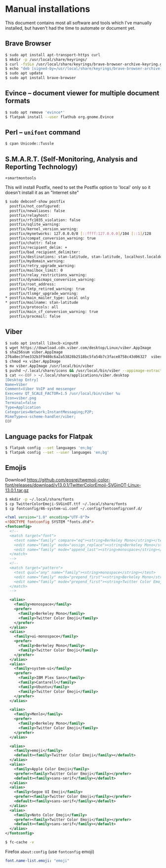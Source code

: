 # Manual installations

This document contains most all software and tools which I’ve manually installed, but haven't had the time to automate or document yet.

## Brave Browser

```bash
$ sudo apt install apt-transport-https curl
$ mkdir -p /usr/local/share/keyrings/
$ curl -fsSLo /usr/local/share/keyrings/brave-browser-archive-keyring.gpg https://brave-browser-apt-release.s3.brave.com/brave-browser-archive-keyring.gpg
$ echo "deb [signed-by=/usr/local/share/keyrings/brave-browser-archive-keyring.gpg arch=amd64] https://brave-browser-apt-release.s3.brave.com/ stable main" | sudo tee /etc/apt/sources.list.d/brave-browser-release.list
$ sudo apt update
$ sudo apt install brave-browser
```

## Evince – document viewer for multiple document formats

```bash
$ sudo apt remove 'evince*'
$ flatpak install --user flathub org.gnome.Evince
```

## Perl – `unifont` command

```bash
$ cpan Unicode::Tussle
```

## S.M.A.R.T. (Self-Monitoring, Analysis and Reporting Technology)

`+smartmontools`

This will install Postfix, need to set the Postfix option to 'local' only so it doesn't install it as an "Internet site"

```bash
$ sudo debconf-show postfix
  postfix/not_configured:
  postfix/newaliases: false
  postfix/relayhost:
  postfix/rfc1035_violation: false
  postfix/sqlite_warning:
  postfix/kernel_version_warning:
  postfix/mynetworks: 127.0.0.0/8 [::ffff:127.0.0.0]/104 [::1]/128
  postfix/compat_conversion_warning: true
  postfix/chattr: false
  postfix/recipient_delim: +
  postfix/bad_recipient_delimiter:
  postfix/destinations: stan-latitude, stan-latitude, localhost.localdomain, localhost
  postfix/mydomain_warning:
  postfix/retry_upgrade_warning:
  postfix/mailbox_limit: 0
  postfix/relay_restrictions_warning:
  postfix/dynamicmaps_conversion_warning:
  postfix/root_address:
  postfix/lmtp_retired_warning: true
  postfix/tlsmgr_upgrade_warning:
* postfix/main_mailer_type: Local only
* postfix/mailname: stan-latitude
  postfix/protocols: all
  postfix/main_cf_conversion_warning: true
  postfix/procmail: false
```

## Viber

```bash
$ sudo apt install libxcb-xinput0
$ wget https://download.cdn.viber.com/desktop/Linux/viber.AppImage
$ sha256sum viber.AppImage
276a8ec3fee332b3f9480c6a2a53828b2518bc5fa54b7c3face8758c43d06327  viber.AppImage
$ chmod +x viber.AppImage
$ mv viber.AppImage /usr/local/bin/viber
$ pushd ~/.local/share/icons && /usr/local/bin/viber --appimage-extract '*.png' && mv squashfs-root/viber.png ./ && rmdir squashfs-root && popd
$ cat <<-EOF > ~/.local/share/applications/viber.desktop
[Desktop Entry]
Name=Viber
Comment=Viber VoIP and messenger
Exec=env QT_SCALE_FACTOR=1.5 /usr/local/bin/viber %u
Icon=viber.png
Terminal=false
Type=Application
Categories=Network;InstantMessaging;P2P;
MimeType=x-scheme-handler/viber;
EOF
```

## Language packs for Flatpak

```bash
$ flatpak config --set languages 'en;bg'
$ flatpak config --set --user languages 'en;bg'
```

## Emojis

Download https://github.com/eosrei/twemoji-color-font/releases/download/v13.0.1/TwitterColorEmoji-SVGinOT-Linux-13.0.1.tar.gz

```bash
$ mkdir -p ~/.local/share/fonts
$ cp TwitterColorEmoji-SVGinOT.ttf ~/.local/share/fonts
$ cp fontconfig/46-system-ui.conf ~/.config/fontconfig/conf.d/
```

```xml
<?xml version="1.0" encoding="UTF-8"?>
<!DOCTYPE fontconfig SYSTEM "fonts.dtd">
<fontconfig>
  <!--
  <match target="font">
    <test name="family" compare="eq"><string>Berkeley Mono</string></test>
    <edit name="family" mode="assign_replace"><string>Berkeley Mono</string></edit>
    <edit name="family" mode="append_last"><string>monospace</string></edit>
  </match>
  -->
  <!--
  <match target="pattern">
    <test qual="any" name="family"><string>monospace</string></test>
    <edit name="family" mode="prepend_first"><string>Berkeley Mono</string></edit>
    <edit name="family" mode="prepend_first"><string>Twitter Color Emoji</string></edit>
  </match>
  -->

  <alias>
    <family>monospace</family>
    <prefer>
      <family>Berkeley Mono</family>
      <family>Twitter Color Emoji</family>
    </prefer>
  </alias>
  <alias>
    <family>ui-monospace</family>
    <prefer>
      <family>Berkeley Mono</family>
      <family>Twitter Color Emoji</family>
    </prefer>
  </alias>
  <alias>
    <family>system-ui</family>
    <prefer>
      <family>IBM Plex Sans</family>
      <family>Cantarell</family>
      <family>Ubuntu</family>
      <family>Twitter Color Emoji</family>
    </prefer>
  </alias>

  <alias>
    <family>Menlo</family>
    <prefer>
      <family>Berkeley Mono</family>
      <family>Twitter Color Emoji</family>
    </prefer>
  </alias>

  <alias>
    <family>emoji</family>
    <default><family>Twitter Color Emoji</family></default>
  </alias>
  <alias>
    <family>Apple Color Emoji</family>
    <prefer><family>Twitter Color Emoji</family></prefer>
    <default><family>sans-serif</family></default>
  </alias>
  <alias>
    <family>Segoe UI Emoji</family>
    <prefer><family>Twitter Color Emoji</family></prefer>
    <default><family>sans-serif</family></default>
  </alias>
  <alias>
    <family>Noto Color Emoji</family>
    <prefer><family>Twitter Color Emoji</family></prefer>
    <default><family>sans-serif</family></default>
  </alias>
</fontconfig>
```

```bash
$ fc-cache -v
```

Firefox `about:config` (use `fontconfig` emoji)

```yaml
font.name-list.emoji: "emoji"
```
